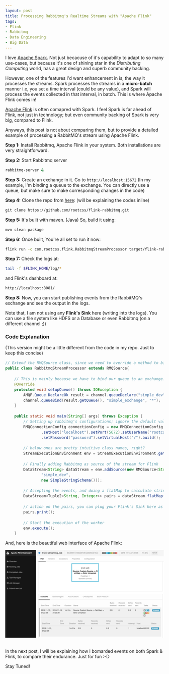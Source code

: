 ```yaml
---
layout: post
title: Processing Rabbitmq's Realtime Streams with "Apache Flink"
tags:
- Flink
- Rabbitmq
- Data Engineering
- Big Data
---
```


I love <a target="_blank" href="http://spark.apache.org/">Apache Spark</a>. Not just becacuse of it's capability to adapt to so many use-cases, but because it's one of shining star in the <i>Distributing Computing</i> world, has a great design and superb community backing.

However, one of the features I'd want enhancement in is, the way it processes the streams. Spark processes the streams in a <b>micro-batch</b> manner i.e, you set a time interval (could be any value), and Spark will process the events collected in that interval, in batch. This is where Apache Flink comes in!

<a target="_blank" href="http://spark.apache.org/">Apache Flink</a> is often comapred with Spark. I feel Spark is far ahead of Flink, not just in technology; but even community backing of Spark is very big, compared to Flink.

Anyways, this post is not about comparing them, but to provide a detailed example of processing a RabbitMQ's stream using Apache Flink.

<b>Step 1:</b> Install Rabbitmq, Apache Flink in your system. Both installations are very straightforward.

<b>Step 2:</b> Start Rabbitmq server
```bash
rabbitmq-server &
```

<b>Step 3:</b> Create an exchange in it. Go to `http://localhost:15672` (In my example, I'm binding a queue to the exchange. You can directly use a queue, but make sure to make corresponding changes in the code)

<b>Step 4:</b> Clone the repo from <a target="_blank" href="https://github.com/rootcss/flink-rabbitmq.git
">here</a>: (will be explaining the codes inline)
```html
git clone https://github.com/rootcss/flink-rabbitmq.git
```
<b>Step 5:</b> It's built with maven. (Java) So, build it using:
```bash
mvn clean package
```
<b>Step 6:</b> Once built, You're all set to run it now:
```bash
flink run -c com.rootcss.flink.RabbitmqStreamProcessor target/flink-rabbitmq-0.1.jar
```
<b>Step 7:</b> Check the logs at:
```bash
tail -f $FLINK_HOME/log/*
```
and Flink's dashboard at: 
```html
http://localhost:8081/
```
<b>Step 8:</b> Now, you can start publishing events from the RabbitMQ's exchange and see the output in the logs.

Note that, I am not using any <b>Flink's Sink</b> here (writing into the logs). You can use a file system like HDFS or a Database or even Rabbitmq (on a different channel ;))


### Code Explanation
(This version might be a little different from the code in my repo. Just to keep this concise)
```java
// Extend the RMQSource class, since we need to override a method to bind our queue
public class RabbitmqStreamProcessor extends RMQSource{

    // This is mainly because we have to bind our queue to an exchange. If you are using a queue directly, you may skip it
    @Override
    protected void setupQueue() throws IOException {
        AMQP.Queue.DeclareOk result = channel.queueDeclare("simple_dev", true, false, false, null);
        channel.queueBind(result.getQueue(), "simple_exchange", "*");
    }

    public static void main(String[] args) throws Exception {
        // Setting up rabbitmq's configurations; ignore the default values
        RMQConnectionConfig connectionConfig = new RMQConnectionConfig.Builder()
                .setHost("localhost").setPort(5672).setUserName("rootcss")
                .setPassword("password").setVirtualHost("/").build();

        // below ones are pretty intuitive class names, right?
        StreamExecutionEnvironment env = StreamExecutionEnvironment.getExecutionEnvironment();

        // Finally adding Rabbitmq as source of the stream for Flink
        DataStream<String> dataStream = env.addSource(new RMQSource<String>(connectionConfig,
                "simple_dev",
                new SimpleStringSchema()));

        // Accepting the events, and doing a flatMap to calculate string length of each event (to keep the things easy)
        DataStream<Tuple2<String, Integer>> pairs = dataStream.flatMap(new TextLengthCalculator());

        // action on the pairs, you can plug your Flink's Sink here as well.
        pairs.print();

        // Start the execution of the worker
        env.execute();
    }
```

<style>
pre code{
  white-space: pre;
}
</style>

And, here is the beautiful web interface of Apache Flink:

<p><img class="img-responsive" src="assets/images/2016-11-12-apache-flink-rabbimq-streams-processor_1.png" alt="Flink Web Dashboard" /></p>
<br>
In the next post, I will be explaining how I bomarded events on both Spark & Flink, to compare their endurance. Just for fun :-D

Stay Tuned!